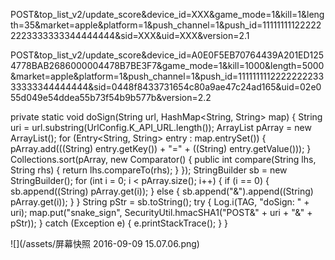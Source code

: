 POST&top_list_v2/update_score&device_id=XXX&game_mode=1&kill=1&length=35&market=apple&platform=1&push_channel=1&push_id=111111111222222223333333344444444&sid=XXX&uid=XXX&version=2.1


POST&top_list_v2/update_score&device_id=A0E0F5EB70764439A201ED1254778BAB2686000004478B7BE3F7&game_mode=1&kill=1000&length=5000&market=apple&platform=1&push_channel=1&push_id=111111111222222223333333344444444&sid=0448f8433731654c80a9ae47c24ad165&uid=02e055d049e54ddea55b73f54b9b577b&version=2.2

 private static void doSign(String url, HashMap<String, String> map) { String uri = url.substring(UrlConfig.K_API_URL.length()); ArrayList<String> pArray = new ArrayList(); for (Entry<String, String> entry : map.entrySet()) { pArray.add(((String) entry.getKey()) + "=" + ((String) entry.getValue())); } Collections.sort(pArray, new Comparator<String>() { public int compare(String lhs, String rhs) { return lhs.compareTo(rhs); } }); StringBuilder sb = new StringBuilder(); for (int i = 0; i < pArray.size(); i++) { if (i == 0) { sb.append((String) pArray.get(i)); } else { sb.append("&").append((String) pArray.get(i)); } } String pStr = sb.toString(); try { Log.i(TAG, "doSign: " + uri); map.put("snake_sign", SecurityUtil.hmacSHA1("POST&" + uri + "&" + pStr)); } catch (Exception e) { e.printStackTrace(); } }


![](/assets/屏幕快照 2016-09-09 15.07.06.png)
